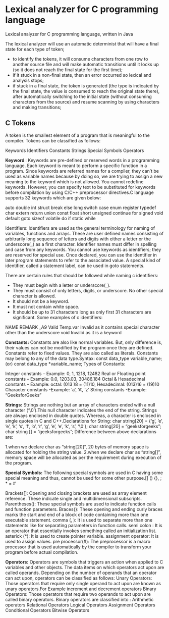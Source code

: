 # Lexical analyzer for C programming language

Lexical analyzer for C programming language, written in Java

The lexical analyzer will use an automatic determinist that will have a final state for each type of token;
- to identify the tokens, it will consume characters from one row to another source file and will make automatic transitions until it locks up (so it does not reach the final state for the first time);
- if it stuck in a non-final state, then an error occurred so lexical and analysis stops; 
- if stuck in a final state, the token is generated (the type is indicated by the final state, the value is consumed to reach the original state there), after automatically switching to the initial state (without consuming characters from the source) and resume scanning by using characters and making transitions;

## C Tokens
A token is the smallest element of a program that is meaningful to the compiler. Tokens can be classified as follows:

Keywords
Identifiers
Constants
Strings
Special Symbols
Operators

<b> Keyword </b>: Keywords are pre-defined or reserved words in a programming language. Each keyword is meant to perform a specific function in a program. Since keywords are referred names for a compiler, they can’t be used as variable names because by doing so, we are trying to assign a new meaning to the keyword which is not allowed. You cannot redefine keywords. However, you can specify text to be substituted for keywords before compilation by using C/C++ preprocessor directives.C language supports 32 keywords which are given below:

auto         double      int        struct
break        else        long       switch
case         enum        register   typedef
char         extern      return     union
const        float       short      unsigned
continue     for         signed     void
default      goto        sizeof     volatile
do           if          static     while
 
Identifiers: Identifiers are used as the general terminology for naming of variables, functions and arrays. These are user defined names consisting of arbitrarily long sequence of letters and digits with either a letter or the underscore(_) as a first character. Identifier names must differ in spelling and case from any keywords. You cannot use keywords as identifiers; they are reserved for special use. Once declared, you can use the identifier in later program statements to refer to the associated value. A special kind of identifier, called a statement label, can be used in goto statements.

There are certain rules that should be followed while naming c identifiers:
- They must begin with a letter or underscore(_).
- They must consist of only letters, digits, or underscore. No other special character is allowed.
- It should not be a keyword.
- It must not contain white space.
- It should be up to 31 characters long as only first 31 characters are significant.
Some examples of c identifiers:

NAME	     REMARK
_A9	       Valid
Temp.var	 Invalid as it contains special character other than the underscore
void	     Invalid as it is a keyword


<b> Constants:</b>  Constants are also like normal variables. But, only difference is, their values can not be modified by the program once they are defined. Constants refer to fixed values. They are also called as literals.
Constants may belong to any of the data type.Syntax:
const data_type variable_name; (or) const data_type *variable_name;
Types of Constants:

  Integer constants – Example: 0, 1, 1218, 12482
  Real or Floating point constants – Example: 0.0, 1203.03, 30486.184
  Octal & Hexadecimal constants – Example: octal: (013 )8 = (11)10, Hexadecimal: (013)16 = (19)10
  Character constants -Example: ‘a’, ‘A’, ‘z’
  String constants -Example: “GeeksforGeeks”

<b> Strings:</b>  Strings are nothing but an array of characters ended with a null character (‘\0’).This null character indicates the end of the string. Strings are always enclosed in double quotes. Whereas, a character is enclosed in single quotes in C and C++.Declarations for String:
char string[20] = {‘g’, ’e’, ‘e’, ‘k’, ‘s’, ‘f’, ‘o’, ‘r’, ‘g’, ’e’, ‘e’, ‘k’, ‘s’, ‘\0’};
char string[20] = “geeksforgeeks”;
char string [] = “geeksforgeeks”;
Difference between above declarations are:

1.when we declare char as “string[20]”, 20 bytes of memory space is allocated for holding the string value.
2.when we declare char as “string[]”, memory space will be allocated as per the requirement during execution of the program.

<b> Special Symbols:</b> The following special symbols are used in C having some special meaning and thus, cannot be used for some other purpose.[] () {}, ; * = #

  Brackets[]: Opening and closing brackets are used as array element reference. These indicate single and multidimensional subscripts.
  Parentheses(): These special symbols are used to indicate function calls and function parameters.
  Braces{}: These opening and ending curly braces marks the start and end of a block of code containing more than one executable statement.
  comma (, ): It is used to separate more than one statements like for separating parameters in function calls.
  semi colon : It is an operator that essentially invokes something called an initialization list.
  asterick (*): It is used to create pointer variable.
  assignment operator: It is used to assign values.
  pre processor(#): The preprocessor is a macro processor that is used automatically by the compiler to transform your program before actual compilation.

<b> Operators:</b> Operators are symbols that triggers an action when applied to C variables and other objects. The data items on which operators act upon are called operands.
Depending on the number of operands that an operator can act upon, operators can be classified as follows:
  Unary Operators: Those operators that require only single operand to act upon are known as unary operators.For Example increment and decrement operators
  Binary Operators: Those operators that require two operands to act upon are called binary operators. Binary operators are classified into :
  Arithmetic operators
  Relational Operators
  Logical Operators
  Assignment Operators
  Conditional Operators
  Bitwise Operators

